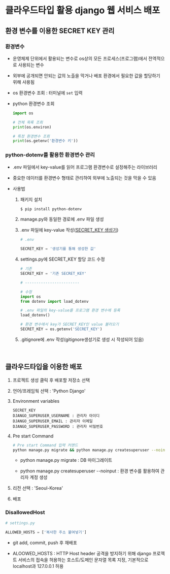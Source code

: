 # 클라우드타입 활용 django 웹 서비스 배포

## 환경 변수를 이용한 SECRET KEY 관리

### 환경변수

- 운영체제 단위에서 활용되는 변수로 os상의 모든 프로세스(프로그램)에서 전역적으로 사용되는 변수

- 외부에 공개되면 안되는 값의 노출을 막거나 배포 환경에서 필요한 값을 할당하기 위해 사용됨

- os 환경변수 조회 : 터미널에 `set` 입력

- python 환경변수 조회
  ```python
  import os

  # 전체 목록 조회
  print(os.environ)

  # 특정 환경변수 조회
  print(os.getenv('환경변수 키'))
  ```

### python-dotenv를 활용한 환경변수 관리

- .env 파일에서 key-value를 읽어 프로그램 환경변수로 설정해주는 라이브러리

- 중요한 데이터를 환경변수 형태로 관리하여 외부에 노출되는 것을 막을 수 있음

- 사용법

  1. 패키지 설치
      ```bash
      $ pip install python-dotenv
      ```

  2. manage.py와 동일한 경로에 .env 파일 생성

  3. .env 파일에 key-value 작성([SECRET_KEY 생성기](https://djecrety.ir/))
      ```python
      # .env

      SECRET_KEY = '생성기를 통해 생성한 값'
      ```
  
  4. settings.py에 SECRET_KEY 할당 코드 수정
      ```python
      # 기존
      SECRET_KEY = '기존 SECRET_KEY'

      # ------------------------

      # 수정
      import os
      from dotenv import load_dotenv

      # .env 파일의 key-value를 프로그램 환경 변수에 등록
      load_dotenv()

      # 환경 변수에서 key가 SECRET_KEY인 value 불러오기
      SECRET_KEY = os.getenv('SECRET_KEY')
      ```
  
  5. .gitignore에 .env 작성(gitignore생성기로 생성 시 작성되어 있음)

<br>

## 클라우드타입을 이용한 배포

1. 프로젝트 생성 클릭 후 배포할 저장소 선택

2. 언어/프레임웍 선택 : 'Python Django'

3. Environment variables

    ```
    SECRET_KEY
    DJANGO_SUPERUSER_USERNAME : 관리자 아이디
    DJANGO_SUPERUSER_EMAIL : 관리자 이메일
    DJANGO_SUPERUSER_PASSWORD : 관리자 비밀번호
    ```

4. Pre start Command

    ```bash
    # Pre start Command 입력 커맨드
    python manage.py migrate && python manage.py createsuperuser --noinput
    ```
    - python manage.py migrate : DB 마이그레이트

    - python manage.py createsuperuser --noinput : 환경 변수를 활용하여 관리자 계정 생성

5. 리전 선택 : 'Seoul-Korea'

6. 배포


### DisallowedHost

```python
# settings.py

ALLOWED_HOSTS = ['복사한 주소 붙여넣기']
```
- git add, commit, push 후 재배포

- ALOOWED_HOSTS : HTTP Host header 공격을 방지하기 위해 django 프로젝트 서비스의 접속을 허용하는 호스트/도메인 문자열 목록 지정, 기본적으로 localhost과 127.0.0.1 허용